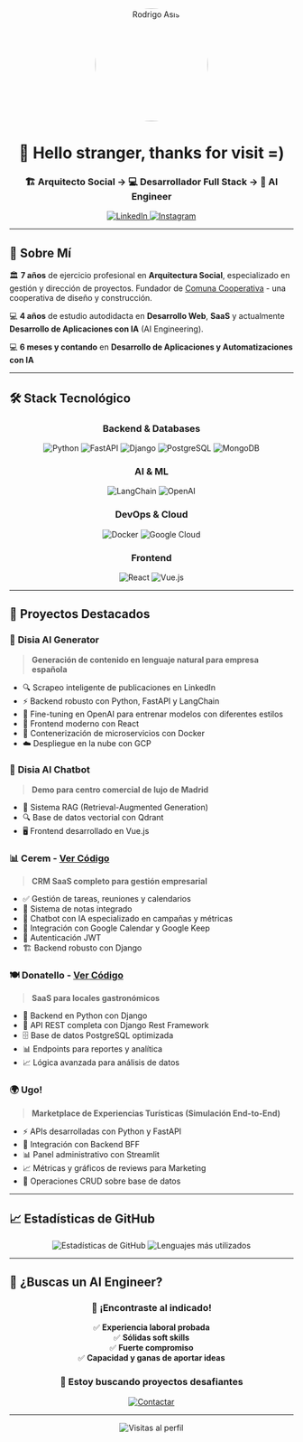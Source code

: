 <div align="center">
  <img src="https://github.com/rodrigoasis87/rodrigoasis87/assets/73196362/39728bca-ec98-44bb-b298-97fab89dceed" alt="Rodrigo Asis" height="200" style="border-radius: 50%;">
  
  # 👋 Hello stranger, thanks for visit =)
  
  ### 🏗️ Arquitecto Social → 💻 Desarrollador Full Stack → 🤖 AI Engineer
  
  <p align="center">
    <a href="https://www.linkedin.com/in/rodrigo-asis/" target="_blank">
      <img src="https://img.shields.io/badge/LinkedIn-0077B5?style=for-the-badge&logo=linkedin&logoColor=white" alt="LinkedIn"/>
    </a>
    <a href="https://www.instagram.com/comuna.cooperativa/" target="_blank">
      <img src="https://img.shields.io/badge/Instagram-E4405F?style=for-the-badge&logo=instagram&logoColor=white" alt="Instagram"/>
    </a>
  </p>
</div>

---

## 🚀 Sobre Mí

🏛️ **7 años** de ejercicio profesional en **Arquitectura Social**, especializado en gestión y dirección de proyectos. Fundador de [Comuna Cooperativa](https://www.instagram.com/comuna.cooperativa/) - una cooperativa de diseño y construcción.

💻 **4 años** de estudio autodidacta en **Desarrollo Web**, **SaaS** y actualmente **Desarrollo de Aplicaciones con IA** (AI Engineering).

💻 **6 meses y contando** en **Desarrollo de Aplicaciones y Automatizaciones con IA**

---

## 🛠️ Stack Tecnológico

<div align="center">

### Backend & Databases
![Python](https://img.shields.io/badge/Python-3776AB?style=for-the-badge&logo=python&logoColor=white)
![FastAPI](https://img.shields.io/badge/FastAPI-009688?style=for-the-badge&logo=fastapi&logoColor=white)
![Django](https://img.shields.io/badge/Django-092E20?style=for-the-badge&logo=django&logoColor=white)
![PostgreSQL](https://img.shields.io/badge/PostgreSQL-316192?style=for-the-badge&logo=postgresql&logoColor=white)
![MongoDB](https://img.shields.io/badge/MongoDB-4EA94B?style=for-the-badge&logo=mongodb&logoColor=white)

### AI & ML
![LangChain](https://img.shields.io/badge/LangChain-121212?style=for-the-badge&logo=chainlink&logoColor=white)
![OpenAI](https://img.shields.io/badge/OpenAI-412991?style=for-the-badge&logo=openai&logoColor=white)

### DevOps & Cloud
![Docker](https://img.shields.io/badge/Docker-2496ED?style=for-the-badge&logo=docker&logoColor=white)
![Google Cloud](https://img.shields.io/badge/Google_Cloud-4285F4?style=for-the-badge&logo=google-cloud&logoColor=white)

### Frontend
![React](https://img.shields.io/badge/React-20232A?style=for-the-badge&logo=react&logoColor=61DAFB)
![Vue.js](https://img.shields.io/badge/Vue.js-35495E?style=for-the-badge&logo=vue.js&logoColor=4FC08D)

</div>

---

## 🎯 Proyectos Destacados

### 🤖 **Disia AI Generator**
> **Generación de contenido en lenguaje natural para empresa española**
- 🔍 Scrapeo inteligente de publicaciones en LinkedIn
- ⚡ Backend robusto con Python, FastAPI y LangChain
- 🧠 Fine-tuning en OpenAI para entrenar modelos con diferentes estilos
- 🎨 Frontend moderno con React
- 🐳 Contenerización de microservicios con Docker
- ☁️ Despliegue en la nube con GCP

### 💬 **Disia AI Chatbot**
> **Demo para centro comercial de lujo de Madrid**
- 🧠 Sistema RAG (Retrieval-Augmented Generation)
- 🔍 Base de datos vectorial con Qdrant
- 🖥️ Frontend desarrollado en Vue.js

### 📊 **Cerem** - [Ver Código](https://github.com/IgrowkerTraining/i003-cerem-back)
> **CRM SaaS completo para gestión empresarial**
- ✅ Gestión de tareas, reuniones y calendarios
- 📝 Sistema de notas integrado
- 🤖 Chatbot con IA especializado en campañas y métricas
- 🔗 Integración con Google Calendar y Google Keep
- 🔐 Autenticación JWT
- 🏗️ Backend robusto con Django

### 🍽️ **Donatello** - [Ver Código](https://github.com/IgrowkerTraining/i002-donatello-back-python)
> **SaaS para locales gastronómicos**
- 🐍 Backend en Python con Django
- 🔌 API REST completa con Django Rest Framework
- 🗄️ Base de datos PostgreSQL optimizada
- 📊 Endpoints para reportes y analítica
- 📈 Lógica avanzada para análisis de datos

### 🌍 **Ugo!**
> **Marketplace de Experiencias Turísticas (Simulación End-to-End)**
- ⚡ APIs desarrolladas con Python y FastAPI
- 🔗 Integración con Backend BFF
- 📊 Panel administrativo con Streamlit
- 📈 Métricas y gráficos de reviews para Marketing
- 🎯 Operaciones CRUD sobre base de datos

---

## 📈 Estadísticas de GitHub

<div align="center">
  <img src="https://github-readme-stats.vercel.app/api?username=rodrigoasis87&show_icons=true&theme=radical&hide_border=true" alt="Estadísticas de GitHub" />
  
  <img src="https://github-readme-stats.vercel.app/api/top-langs/?username=rodrigoasis87&layout=compact&theme=radical&hide_border=true" alt="Lenguajes más utilizados" />
</div>

---

## 💼 ¿Buscas un AI Engineer?

<div align="center">
  
  ### 🎯 **¡Encontraste al indicado!**
  
  ✅ **Experiencia laboral probada**  
  ✅ **Sólidas soft skills**  
  ✅ **Fuerte compromiso**  
  ✅ **Capacidad y ganas de aportar ideas**  
  
  ### 🚀 **Estoy buscando proyectos desafiantes**
  
  <a href="https://www.linkedin.com/in/rodrigo-asis/" target="_blank">
    <img src="https://img.shields.io/badge/¡Let's_Talk!-0077B5?style=for-the-badge&logo=linkedin&logoColor=white" alt="Contactar"/>
  </a>
  
</div>

---

<div align="center">
  <img src="https://komarev.com/ghpvc/?username=rodrigoasis87&color=blueviolet&style=for-the-badge" alt="Visitas al perfil"/>
</div>
